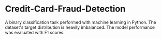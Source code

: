 # Credit-Card-Fraud-Detection
A binary classification task performed with machine learning in Python. The dataset's target distribution is heavily imbalanced. The model performance was evaluated with F1 scores. 
